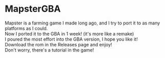# MapsterGBA
Mapster is a farming game I made long ago, and I try to port it to as many platforms as I could.<br>
Now I ported it to the GBA in 1 week! (it's more like a remake)<br>
I poured the most effort into the GBA version, I hope you like it!<br>
Download the rom in the Releases page and enjoy!<br>
Don't worry, there's a tutorial in the game!